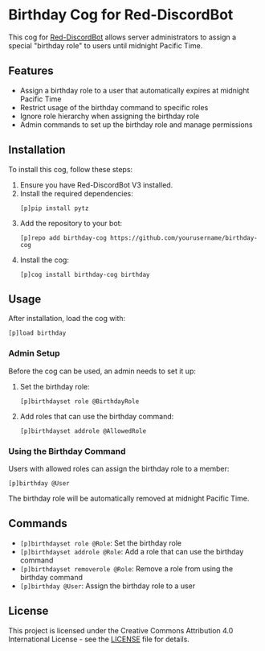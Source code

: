 # Birthday Cog for Red-DiscordBot

This cog for [Red-DiscordBot](https://github.com/Cog-Creators/Red-DiscordBot) allows server administrators to assign a special "birthday role" to users until midnight Pacific Time.

## Features

- Assign a birthday role to a user that automatically expires at midnight Pacific Time
- Restrict usage of the birthday command to specific roles
- Ignore role hierarchy when assigning the birthday role
- Admin commands to set up the birthday role and manage permissions

## Installation

To install this cog, follow these steps:

1. Ensure you have Red-DiscordBot V3 installed.
2. Install the required dependencies:
   ```
   [p]pip install pytz
   ```
3. Add the repository to your bot:
   ```
   [p]repo add birthday-cog https://github.com/yourusername/birthday-cog
   ```
4. Install the cog:
   ```
   [p]cog install birthday-cog birthday
   ```

## Usage

After installation, load the cog with:
```
[p]load birthday
```

### Admin Setup

Before the cog can be used, an admin needs to set it up:

1. Set the birthday role:
   ```
   [p]birthdayset role @BirthdayRole
   ```
2. Add roles that can use the birthday command:
   ```
   [p]birthdayset addrole @AllowedRole
   ```

### Using the Birthday Command

Users with allowed roles can assign the birthday role to a member:
```
[p]birthday @User
```

The birthday role will be automatically removed at midnight Pacific Time.

## Commands

- `[p]birthdayset role @Role`: Set the birthday role
- `[p]birthdayset addrole @Role`: Add a role that can use the birthday command
- `[p]birthdayset removerole @Role`: Remove a role from using the birthday command
- `[p]birthday @User`: Assign the birthday role to a user

## License

This project is licensed under the Creative Commons Attribution 4.0 International License - see the [LICENSE](LICENSE) file for details.
